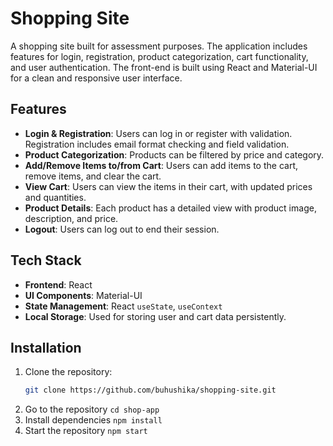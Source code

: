 # Shopping Site

A shopping site built for assessment purposes. The application includes features for login, registration, product categorization, cart functionality, and user authentication. The front-end is built using React and Material-UI for a clean and responsive user interface.

## Features

- **Login & Registration**: Users can log in or register with validation. Registration includes email format checking and field validation.
- **Product Categorization**: Products can be filtered by price and category.
- **Add/Remove Items to/from Cart**: Users can add items to the cart, remove items, and clear the cart.
- **View Cart**: Users can view the items in their cart, with updated prices and quantities.
- **Product Details**: Each product has a detailed view with product image, description, and price.
- **Logout**: Users can log out to end their session.

## Tech Stack

- **Frontend**: React
- **UI Components**: Material-UI
- **State Management**: React `useState`, `useContext`
- **Local Storage**: Used for storing user and cart data persistently.

## Installation

1. Clone the repository:
   ```bash
   git clone https://github.com/buhushika/shopping-site.git
   
2. Go to the repository
    `cd shop-app`
3. Install dependencies
    `npm install`
4. Start the repository
    `npm start`
